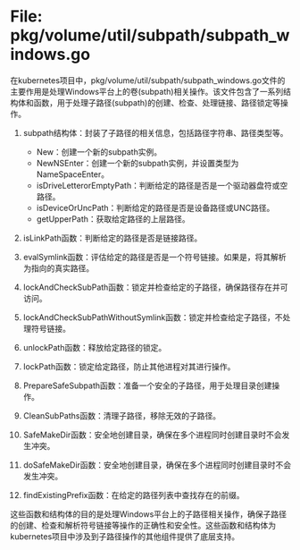 # File: pkg/volume/util/subpath/subpath_windows.go

在kubernetes项目中，pkg/volume/util/subpath/subpath_windows.go文件的主要作用是处理Windows平台上的卷(subpath)相关操作。该文件包含了一系列结构体和函数，用于处理子路径(subpath)的创建、检查、处理链接、路径锁定等操作。

1. subpath结构体：封装了子路径的相关信息，包括路径字符串、路径类型等。
   - New：创建一个新的subpath实例。
   - NewNSEnter：创建一个新的subpath实例，并设置类型为NameSpaceEnter。
   - isDriveLetterorEmptyPath：判断给定的路径是否是一个驱动器盘符或空路径。
   - isDeviceOrUncPath：判断给定的路径是否是设备路径或UNC路径。
   - getUpperPath：获取给定路径的上层路径。

2. isLinkPath函数：判断给定的路径是否是链接路径。

3. evalSymlink函数：评估给定的路径是否是一个符号链接。如果是，将其解析为指向的真实路径。

4. lockAndCheckSubPath函数：锁定并检查给定的子路径，确保路径存在并可访问。

5. lockAndCheckSubPathWithoutSymlink函数：锁定并检查给定子路径，不处理符号链接。

6. unlockPath函数：释放给定路径的锁定。

7. lockPath函数：锁定给定路径，防止其他进程对其进行操作。

8. PrepareSafeSubpath函数：准备一个安全的子路径，用于处理目录创建操作。

9. CleanSubPaths函数：清理子路径，移除无效的子路径。

10. SafeMakeDir函数：安全地创建目录，确保在多个进程同时创建目录时不会发生冲突。

11. doSafeMakeDir函数：安全地创建目录，确保在多个进程同时创建目录时不会发生冲突。

12. findExistingPrefix函数：在给定的路径列表中查找存在的前缀。

这些函数和结构体的目的是处理Windows平台上的子路径相关操作，确保子路径的创建、检查和解析符号链接等操作的正确性和安全性。这些函数和结构体为kubernetes项目中涉及到子路径操作的其他组件提供了底层支持。

